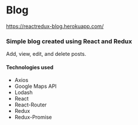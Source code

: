 # Blog

https://reactredux-blog.herokuapp.com/

### Simple blog created using React and Redux

Add, view, edit, and delete posts.

#### Technologies used
- Axios
- Google Maps API
- Lodash
- React
- React-Router
- Redux
- Redux-Promise